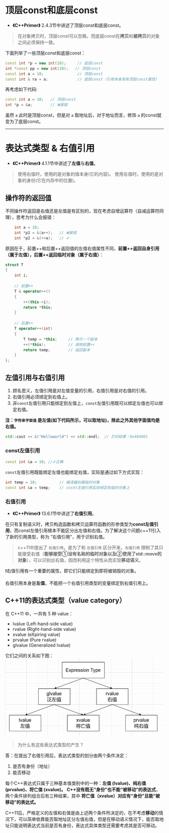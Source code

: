 #  顶层const和底层const
- **《C++Primer》** 2.4.3节中讲述了顶层const和底层const。
> 在对象拷贝时，顶层const可以忽略，而底层const在**拷贝**和**被拷贝**的对象之间必须保持一致。
  
下面列举了一些顶层const和底层const：
  
``` C++
const int *p = new int(10);     // 底层const
int *const pp = new int(20);   // 顶层const
const int a = 10;               // 顶层const
const int & ra = a;             // 底层const（引用本身具有顶层const属性）
```
  
再考虑如下代码:
  
```C++
const int a = 10;   // 顶层const
int *p = &a;        // ❌报错
```
  
虽然 `a` 此时是顶层const，但是对 `a` 取地址后，对于地址而言，修饰 `a` 的const就变为了底层const。
  
***
  
#  表达式类型 & 右值引用
- **《C++Primer》** 4.1.1节中讲述了**左值**与**右值**。
> 使用右值时，使用的是对象的值本身(它的内容)。
> 使用左值时，使用的是对象的身份(它在内存中的位置)。
  
##  操作符的返回值
不同操作符返回是右值还是左值是有区别的，现在考虑自增运算符（自减运算符同理），思考为什么会报错：
  
```c++
    int a = 10;
    int *p1 = &(a++);   // ❌报错
    int *p2 = &(++a);   // ✔
```
  
原因在于，前置++和后置++返回值的左值右值属性不同，**前置++返回自身引用（属于左值），后置++返回临时对象（属于右值）**：
  
```c++
struct T
{
    int i;
  
    // 前置++
    T & operator++()
    {
        ++(this->i);
        return *this;
    }
  
    // 后置++
    T operator++(int)
    {
        T temp = *this;     // 拷贝一个副本
        ++(*this);          // 调用前置++
        return temp;        // 返回副本
    }
};
```
##  左值引用与右值引用
1. 顾名思义，左值引用是对左值变量的引用，右值引用是对右值的引用。
2. 右值引用必须绑定到右值上。
3. 非`const`左值引用只能绑定到左值上，`const`左值引用既可以绑定左值也可以绑定右值。 
  
**注：`字符串字面值` 是左值(如下代码所示，可以取地址)，除此之外其他字面值均是右值。**
  
```C++
std::cout << &("Helloworld") << std::endl;  // 打印结果：0x404001
```
  
###  const左值引用 
```c++
const int &a = 10; //✔正确
```
  
`const`左值引用既能绑定左值也能绑定右值，实际是通过如下方式实现：
  
```C++
int temp = 10;          // 编译器创建临时对象
const int &a = temp;    // cosnt左值引用实际绑定到临时对象上
```
###  右值引用
- **《C++Primer》** 13.6.1节中讲述了**右值引用**。
  
在只有复制语义时，拷贝构造函数和拷贝运算符函数的形参类型为**const左值引用**，而const左值引用根本不能区分出左值和右值。为了解决这个问题c++11引入了新的引用类型，称为 “右值引用”，用于识别右值。
  
> c++11中提出了 `右值引用`，是为了和 `左值引用` 区分开来，`右值引用` 限制了其只能接受右值（**能够接受①没有名称的临时对象以及②使用了std::move的对象**），可以识别出右值，因而利用这个特性从而实现**移动语义**。
  
  
  
:exclamation:右值引用有一个重要的属性，即它们只能绑定到即将被销毁的对象。

右值引用本身是**左值**，不能把一个右值引用类型的变量绑定到右值引用上。
  
##  C++11的表达式类型（value category） 
在 C++11 中，一共有 5 种 value：
- lvalue (Left-hand-side value)
- rvalue (Right-hand-side value)
- xvalue (eXpiring value)
- prvalue (Pure rvalue)
- glvalue (Generalized lvalue)
  
它们之间的关系如下图：
![C++11的表达式类型](image.assets/Snipaste_2023-09-06_16-31-40.png )
  
> 为什么有这些表达式类型的产生？
  
答：在提出了右值引用后，表达式类型的划分由两个条件决定：
1. 是否有身份（地址）
2. 能否移动
  
每个C++表达式只属于三种基本值类别中的一种：**左值 (lvalue)、纯右值 (prvalue)、将亡值 (xvalue)。**
**C++没有既无“身份”也不能“被移动”的表达式**，两个条件排列组合后有三种结果，其中 **将亡值（xvalue）对应有“身份”且能“被移动”的表达式。**
  
C++11后，严格定义的左值和右值是由上述两个条件所决定的，在不考虑**移动**的情况下，可以简单依靠能否取地址区分左值右值，但是在移动语义情况下，能否取地址只能说明表达式当前是否有身份，表达式具体类型还需要考虑其是否可移动。
  

  
